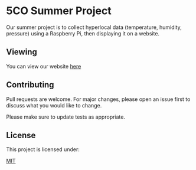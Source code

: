 # 5CO Summer Project
Our summer project is to collect hyperlocal data (temperature, humidity, pressure) using a Raspberry Pi, then displaying it on a website.

## Viewing
You can view our website [here](https://zeevox.github.io/summer-project)

## Contributing
Pull requests are welcome. For major changes, please open an issue first to discuss what you would like to change.

Please make sure to update tests as appropriate.

## License
This project is licensed under:

[MIT](https://choosealicense.com/licenses/mit/)
